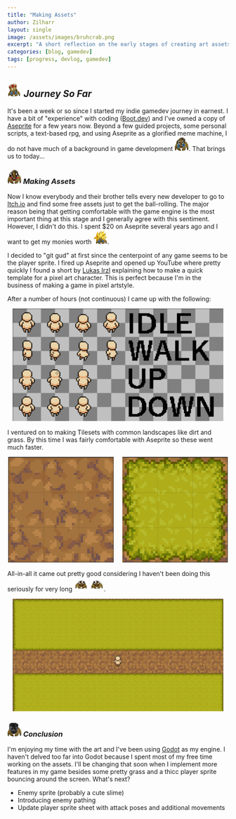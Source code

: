 ```yaml
---
title: "Making Assets"
author: Zilharr
layout: single
image: /assets/images/bruhcrab.png
excerpt: "A short reflection on the early stages of creating art assets for my game."
categories: [blog, gamedev]
tags: [progress, devlog, gamedev]
---
```


## <img src="/assets/images/king_crab.png" alt="king crab" width="32" height="32" /> *Journey So Far*

It's been a week or so since I started my indie gamedev journey in earnest. I have a bit of "experience" with
coding ([Boot.dev](https://www.boot.dev/)) and I've owned a copy of [Aseprite](https://www.aseprite.org/) for
a few years now. Beyond a few guided projects, some personal scripts, a text-based rpg, and using Aseprite
as a glorified meme machine, I do not have much of a background in game development <img src="/assets/images/bruhcrab.png" alt="bruh-crab" width="32" height="32" />. That brings us to today...

### <img src="/assets/images/kawaii_crab.png" alt="kawaii crab" width="32" height="32" /> *Making Assets*

Now I know everybody and their brother tells every new developer to go to [Itch.io](https://itch.io/) and find some
free assets just to get the ball-rolling. The major reason being that getting comfortable with the game engine
is the most important thing at this stage and I generally agree with this sentiment. However, I didn't do this.
I spent $20 on Aseprite several years ago and I want to get my monies worth <img src="/assets/images/super_bruh.png" alt="super_bruh" width="32" height="32" />.

I decided to "git gud" at first since the centerpoint of any game seems to be the player sprite. I fired up Aseprite
and opened up YouTube where pretty quickly I found a short by [Lukas Irzl](https://www.youtube.com/watch?v=aLPPSjmRQgc)
explaining how to make a quick template for a pixel art character. This is perfect because I'm in the business of making
a game in pixel artstyle.

After a number of hours (not continuous) I came up with the following:

<p style="text-align: center;">
    <img src="/assets/images/2025_04_08_16_21_15_player.aseprite_Aseprite_v1.3.13.png" alt="player sprite sheet with various defined directions" width="480" height="256" />
</p>

I ventured on to making Tilesets with common landscapes like dirt and grass. By this time I was fairly comfortable with Aseprite so these went much faster.

<p style="text-align: center;">
    <img src="/assets/images/2025_04_08_16_38_30_dirt.png" alt="dirt sprite sheet" width="240" height="240" style="margin-right: 20px;" /><img src="/assets/images/2025_04_08_16_39_21_grass.png" alt="grass sprite sheet" width="240" height="240" />
</p>

All-in-all it came out pretty good considering I haven't been doing this seriously for very long <img src="/assets/images/crab skurred_r.png" alt="crab skurred" width="32" height="32" />  <img src="/assets/images/crab skurred.png" alt="crab skurred right" width="32" height="32" />.

<p style="text-align: center;">
    <img src="/assets/images/2025_04_08_16_45_11_in_game.png" alt="player sprite sheet with various defined directions" width="480" height="256" />
</p>

### <img src="/assets/images/giga_crab.png" alt="giga crab" width="32" height="32" />  *Conclusion*

I'm enjoying my time with the art and I've been using [Godot](https://godotengine.org/) as my engine. I haven't delved too far into Godot because I spent most of my free time working on the assets. I'll be changing that soon when I implement more features in my game besides some pretty grass and a thicc player sprite bouncing around the screen. What's next?

 - Enemy sprite (probably a cute slime)
 - Introducing enemy pathing
 - Update player sprite sheet with attack poses and additional movements
